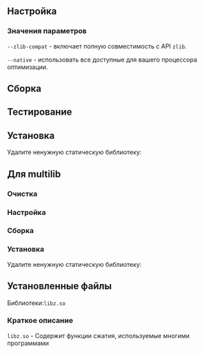 <pkg :name="'zlib-ng'" instsize showsbu2></pkg>

## Настройка

<package-script :package="'zlib-ng'" :type="'configure'"></package-script>

### Значения параметров

`--zlib-compat` - включает полную совместимость с API `zlib`.

`--native` - использовать все доступные для вашего процессора оптимизации.

## Сборка

<package-script :package="'zlib-ng'" :type="'build'"></package-script>

## Тестирование

<package-script :package="'zlib-ng'" :type="'test'"></package-script>

## Установка

<package-script :package="'zlib-ng'" :type="'install'"></package-script>

Удалите ненужную статическую библиотеку:

<package-script :package="'zlib-ng'" :type="'postinstall'"></package-script>

## Для multilib

### Очистка

<package-script :package="'zlib-ng'" :type="'multi_prepare'"></package-script>

### Настройка

<package-script :package="'zlib-ng'" :type="'multi_configure'"></package-script>

### Сборка

<package-script :package="'zlib-ng'" :type="'multi_build'"></package-script>

### Установка

<package-script :package="'zlib-ng'" :type="'multi_install'"></package-script>

Удалите ненужную статическую библиотеку:

<package-script :package="'zlib-ng'" :type="'multi_postinstall'"></package-script>

## Установленные файлы

Библиотеки:`libz.so`

### Краткое описание

`libz.so` - Содержит функции сжатия, используемые многими программами

<script>
	new Vue({ el: '#main' })
</script>
